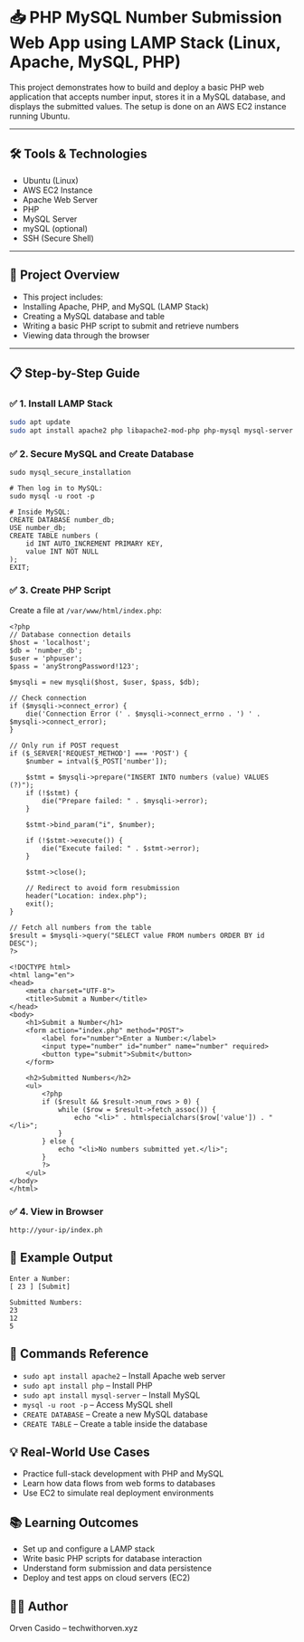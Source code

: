 # 📥 PHP MySQL Number Submission Web App using LAMP Stack (Linux, Apache, MySQL, PHP)

This project demonstrates how to build and deploy a basic PHP web application that accepts number input, stores it in a MySQL database, and displays the submitted values. The setup is done on an AWS EC2 instance running Ubuntu.

---

## 🛠 Tools & Technologies

- Ubuntu (Linux)
- AWS EC2 Instance
- Apache Web Server
- PHP
- MySQL Server
- mySQL (optional)
- SSH (Secure Shell)

---

## 🚀 Project Overview

- This project includes:
- Installing Apache, PHP, and MySQL (LAMP Stack)
- Creating a MySQL database and table
- Writing a basic PHP script to submit and retrieve numbers
- Viewing data through the browser

---

## 📋 Step-by-Step Guide

### ✅ 1. Install LAMP Stack
```bash
sudo apt update
sudo apt install apache2 php libapache2-mod-php php-mysql mysql-server -y
```

### ✅ 2. Secure MySQL and Create Database
```
sudo mysql_secure_installation

# Then log in to MySQL:
sudo mysql -u root -p

# Inside MySQL:
CREATE DATABASE number_db;
USE number_db;
CREATE TABLE numbers (
    id INT AUTO_INCREMENT PRIMARY KEY,
    value INT NOT NULL
);
EXIT;
```

### ✅ 3. Create PHP Script
Create a file at `/var/www/html/index.php`:
```
<?php
// Database connection details
$host = 'localhost';
$db = 'number_db';
$user = 'phpuser';
$pass = 'anyStrongPassword!123';

$mysqli = new mysqli($host, $user, $pass, $db);

// Check connection
if ($mysqli->connect_error) {
    die('Connection Error (' . $mysqli->connect_errno . ') ' . $mysqli->connect_error);
}

// Only run if POST request
if ($_SERVER['REQUEST_METHOD'] === 'POST') {
    $number = intval($_POST['number']);

    $stmt = $mysqli->prepare("INSERT INTO numbers (value) VALUES (?)");
    if (!$stmt) {
        die("Prepare failed: " . $mysqli->error);
    }

    $stmt->bind_param("i", $number);

    if (!$stmt->execute()) {
        die("Execute failed: " . $stmt->error);
    }

    $stmt->close();

    // Redirect to avoid form resubmission
    header("Location: index.php");
    exit();
}

// Fetch all numbers from the table
$result = $mysqli->query("SELECT value FROM numbers ORDER BY id DESC");
?>

<!DOCTYPE html>
<html lang="en">
<head>
    <meta charset="UTF-8">
    <title>Submit a Number</title>
</head>
<body>
    <h1>Submit a Number</h1>
    <form action="index.php" method="POST">
        <label for="number">Enter a Number:</label>
        <input type="number" id="number" name="number" required>
        <button type="submit">Submit</button>
    </form>

    <h2>Submitted Numbers</h2>
    <ul>
        <?php
        if ($result && $result->num_rows > 0) {
            while ($row = $result->fetch_assoc()) {
                echo "<li>" . htmlspecialchars($row['value']) . "</li>";
            }
        } else {
            echo "<li>No numbers submitted yet.</li>";
        }
        ?>
    </ul>
</body>
</html>

```

### ✅ 4. View in Browser
```
http://your-ip/index.ph

```

## 📸 Example Output
```
Enter a Number:
[ 23 ] [Submit]

Submitted Numbers:
23
12
5
```

## 📎 Commands Reference
- `sudo apt install apache2` – Install Apache web server
- `sudo apt install php` – Install PHP
- `sudo apt install mysql-server` – Install MySQL
- `mysql -u root -p` – Access MySQL shell
- `CREATE DATABASE` – Create a new MySQL database
- `CREATE TABLE` – Create a table inside the database

## 💡 Real-World Use Cases
- Practice full-stack development with PHP and MySQL
- Learn how data flows from web forms to databases
- Use EC2 to simulate real deployment environments

## 📚 Learning Outcomes
- Set up and configure a LAMP stack
- Write basic PHP scripts for database interaction
- Understand form submission and data persistence
- Deploy and test apps on cloud servers (EC2)

## 🧑‍💻 Author
Orven Casido – techwithorven.xyz
